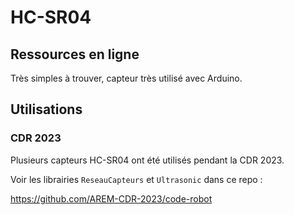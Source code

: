 # HC-SR04

## Ressources en ligne

Très simples à trouver, capteur très utilisé avec Arduino.

## Utilisations 

### CDR 2023 

Plusieurs capteurs HC-SR04 ont été utilisés pendant la CDR 2023.

Voir les librairies `ReseauCapteurs` et `Ultrasonic` dans ce repo :

https://github.com/AREM-CDR-2023/code-robot

